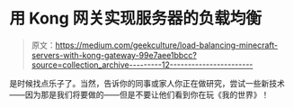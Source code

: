 # 用 Kong 网关实现服务器的负载均衡

> 原文：<https://medium.com/geekculture/load-balancing-minecraft-servers-with-kong-gateway-99e7aee1bbcc?source=collection_archive---------12----------------------->

是时候找点乐子了。当然，告诉你的同事或家人你正在做研究，尝试一些新技术——因为那是我们将要做的——但是不要让他们看到你在玩《我的世界》！